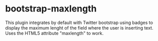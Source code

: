 # bootstrap-maxlength
This plugin integrates by default with Twitter bootstrap using badges to display the maximum lenght of the field where the user is inserting text. Uses the HTML5 attribute "maxlength" to work.
